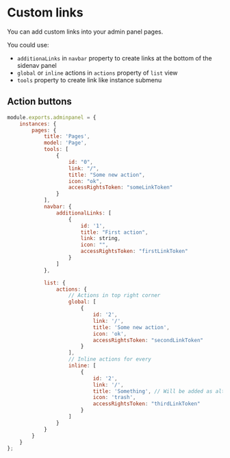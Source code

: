 # Custom links
You can add custom links into your admin panel pages.

You could use:
- `additionaLinks` in `navbar` property to create links at the bottom of the sidenav panel
- `global` or `inline` actions in `actions` property of `list` view
- `tools` property to create link like instance submenu

## Action buttons

```javascript
module.exports.adminpanel = {
    instances: {
        pages: {
            title: 'Pages',
            model: 'Page',
            tools: [
                {
                    id: "0",
                    link: "/",
                    title: "Some new action",
                    icon: "ok",
                    accessRightsToken: "someLinkToken"
                }
            ],
            navbar: {
                additionalLinks: [
                    {
                        id: '1',
                        title: "First action",
                        link: string,
                        icon: "",
                        accessRightsToken: "firstLinkToken"
                    }
                ]
            },

            list: {
                actions: {
                    // Actions in top right corner
                    global: [
                        {
                            id: '2',
                            link: '/',
                            title: 'Some new action',
                            icon: 'ok',
                            accessRightsToken: "secondLinkToken"
                        }
                    ],
                    // Inline actions for every
                    inline: [
                        {
                            id: '2',
                            link: '/',
                            title: 'Something', // Will be added as alt to img
                            icon: 'trash',
                            accessRightsToken: "thirdLinkToken"
                        }
                    ]
                }
            }
        }
    }
};
```
